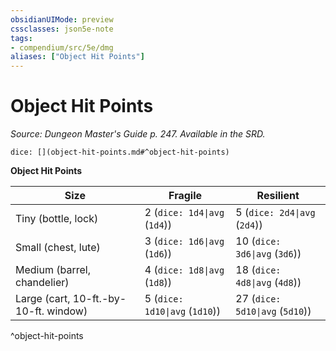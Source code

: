 ```yaml
---
obsidianUIMode: preview
cssclasses: json5e-note
tags:
- compendium/src/5e/dmg
aliases: ["Object Hit Points"]
---
```

# Object Hit Points
*Source: Dungeon Master's Guide p. 247. Available in the SRD.* 

`dice: [](object-hit-points.md#^object-hit-points)`

**Object Hit Points**

| Size | Fragile | Resilient |
|------|---------|-----------|
| Tiny (bottle, lock) | 2 (`dice: 1d4\|avg` (`1d4`)) | 5 (`dice: 2d4\|avg` (`2d4`)) |
| Small (chest, lute) | 3 (`dice: 1d6\|avg` (`1d6`)) | 10 (`dice: 3d6\|avg` (`3d6`)) |
| Medium (barrel, chandelier) | 4 (`dice: 1d8\|avg` (`1d8`)) | 18 (`dice: 4d8\|avg` (`4d8`)) |
| Large (cart, 10-ft.-by-10-ft. window) | 5 (`dice: 1d10\|avg` (`1d10`)) | 27 (`dice: 5d10\|avg` (`5d10`)) |
^object-hit-points